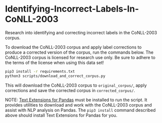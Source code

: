 # Identifying-Incorrect-Labels-In-CoNLL-2003
Research into identifying and correcting incorrect labels in the CoNLL-2003 corpus.

To download the CoNLL-2003 corpus and apply label corrections to produce a corrected version of
the corpus, run the commands below. The CoNLL-2003 corpus is licensed for research use only. Be
sure to adhere to the terms of the license when using this data set!

```bash
pip3 install -r requirements.txt
python3 scripts/download_and_correct_corpus.py
```

This will download the CoNLL-2003 corpus to `original_corpus/`, apply corrections and save the
corrected corpus in `corrected_corpus/`.

NOTE: [Text Extensions for Pandas](https://github.com/CODAIT/text-extensions-for-pandas) must be 
installed to run the script. It provides utilities to download and work with the CoNLL-2003
corpus and assist with NLP analysis on Pandas. The `pip3 install` command described above should
install Text Extensions for Pandas for you.
